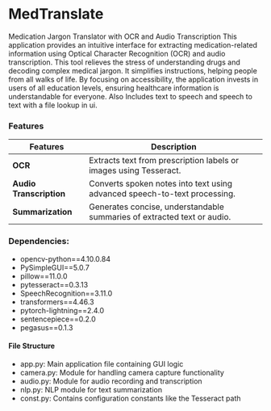 <h1>MedTranslate</h1> 

Medication Jargon Translator with OCR and Audio Transcription
This application provides an intuitive interface for extracting medication-related information using Optical Character Recognition (OCR) and audio transcription. This tool relieves the stress of understanding drugs and decoding complex medical jargon. It simplifies instructions, helping people from all walks of life. By focusing on accessibility, the application invests in users of all education levels, ensuring healthcare information is understandable for everyone. Also Includes text to speech and speech to text with a file lookup in ui.


<h3>Features</h3>
<table> <thead> <tr> <th>Features</th> <th>Description</th> </tr> </thead> <tbody> <tr> <td><strong>OCR</strong></td> <td>Extracts text from prescription labels or images using Tesseract.</td> </tr> <tr> <td><strong>Audio Transcription</strong></td> <td>Converts spoken notes into text using advanced speech-to-text processing.</td> </tr> <tr> <td><strong>Summarization</strong></td> <td>Generates concise, understandable summaries of extracted text or audio.</td> </tr> </tbody> </table>


<h3>Dependencies:</h3>
<ul>
  <li>opencv-python==4.10.0.84</li>
  <li>PySimpleGUI==5.0.7</li>
  <li>pillow==11.0.0</li>
  <li>pytesseract==0.3.13</li>
  <li>SpeechRecognition==3.11.0</li>
  <li>transformers==4.46.3</li>
  <li>pytorch-lightning==2.4.0</li>
  <li>sentencepiece==0.2.0</li>
  <li>pegasus==0.1.3</li>
</ul>


<h4>File Structure</h4>
<ul>
  <li>app.py: Main application file containing GUI logic</li>
  <li>camera.py: Module for handling camera capture functionality</li>
  <li>audio.py: Module for audio recording and transcription</li>
  <li>nlp.py: NLP module for text summarization</li>
  <li>const.py: Contains configuration constants like the Tesseract path</li>
</ul>
